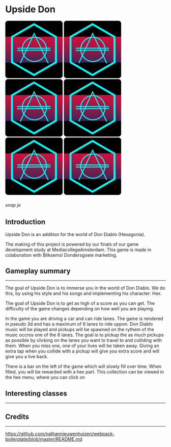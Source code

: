 # Upside Don
![alt text](./assets/sprites/favicon.png)
![alt text](./assets/sprites/favicon.png)
![alt text](./assets/sprites/favicon.png)
![alt text](./assets/sprites/favicon.png)
![alt text](./assets/sprites/favicon.png)
![alt text](./assets/sprites/favicon.png)
###### snap je

## Introduction
Upside Don is an addition for the world of Don Diablo (Hexagonia).

The making of this project is powered by our finals of our game development study at MediacollegeAmsterdam. This game is made in colaboration with Bliksems! Dondersgoeie marketing.

## Gameplay summary
---
The  goal of Upside Don is to immerse you in the world of Don Diablo. We do this, by using his style and his songs and implementing his character: Hex. 

The goal of Upside Don is to get as high of a score as you can get. The difficulty of the game changes depending on how well you are playing.

In the game you are driving a car and can ride lanes. The game is rendered in pseudo 3d and has a maximum of 6 lanes to ride uppon. Don Diablo music will be played and pickups will be spawned on the rythem of the music occros one of the 6 lanes. The goal is to pickup the as much pickups as possible by clicking on the lanes you want to travel to and colliding with them. When you miss one, one of your lives will be taken away. Giving an extra tap when you collide with a pickup will give you extra score and will give you a live back.

There is a bar on the left of the game which will slowly fill over time. When filled, you will be rewarded with a hex part. This collection can be viewed in the hex menu, where you can click on 

## Interesting classes
---

## Credits
---
https://github.com/nathannieuwenhuizen/webpack-boilerplate/blob/master/README.md
